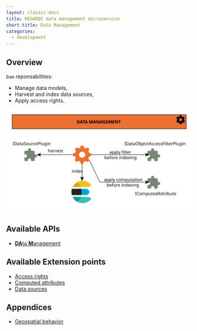 ```yaml
---
layout: classic-docs
title: REGARDS data management microservice
short-title: Data Management
categories:
  - development
---
```


## Overview

`Dam` reponsabilities:

* Manage data models,
* Harvest and index data sources,
* Apply access rights.

![Ingest plugins](/assets/schemas/microservices/dam.svg)

## Available APIs

* [**DA**ta **M**anagement](/development/regards/dam/api/model-api/)

## Available Extension points

* [Access rights](/development/regards/dam/plugins/access-rights-plugins/)
* [Computed attributes](/development/regards/dam/plugins/computed-attribute-plugins/)
* [Data sources](/development/regards/dam/plugins/data-source-plugins/)

## Appendices

* [Geospatial behavior](/development/regards/dam/geo/)